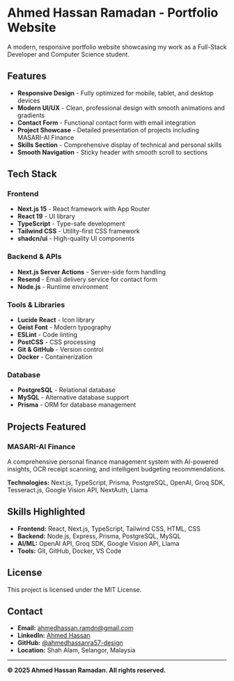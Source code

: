 # Ahmed Hassan Ramadan - Portfolio Website

A modern, responsive portfolio website showcasing my work as a Full-Stack Developer and Computer Science student.

## Features

- **Responsive Design** - Fully optimized for mobile, tablet, and desktop devices
- **Modern UI/UX** - Clean, professional design with smooth animations and gradients
- **Contact Form** - Functional contact form with email integration
- **Project Showcase** - Detailed presentation of projects including MASARI-AI Finance
- **Skills Section** - Comprehensive display of technical and personal skills
- **Smooth Navigation** - Sticky header with smooth scroll to sections

## Tech Stack

### Frontend
- **Next.js 15** - React framework with App Router
- **React 19** - UI library
- **TypeScript** - Type-safe development
- **Tailwind CSS** - Utility-first CSS framework
- **shadcn/ui** - High-quality UI components

### Backend & APIs
- **Next.js Server Actions** - Server-side form handling
- **Resend** - Email delivery service for contact form
- **Node.js** - Runtime environment

### Tools & Libraries
- **Lucide React** - Icon library
- **Geist Font** - Modern typography
- **ESLint** - Code linting
- **PostCSS** - CSS processing
- **Git & GitHub** - Version control
- **Docker** - Containerization

### Database
- **PostgreSQL** - Relational database
- **MySQL** - Alternative database support
- **Prisma** - ORM for database management

## Projects Featured

### MASARI-AI Finance
A comprehensive personal finance management system with AI-powered insights, OCR receipt scanning, and intelligent budgeting recommendations.

**Technologies:** Next.js, TypeScript, Prisma, PostgreSQL, OpenAI, Groq SDK, Tesseract.js, Google Vision API, NextAuth, Llama

## Skills Highlighted

- **Frontend:** React, Next.js, TypeScript, Tailwind CSS, HTML, CSS
- **Backend:** Node.js, Express, Prisma, PostgreSQL, MySQL
- **AI/ML:** OpenAI API, Groq SDK, Google Vision API, Llama
- **Tools:** Git, GitHub, Docker, VS Code

## License

This project is licensed under the MIT License.

## Contact

- **Email:** ahmedhassan.ramdn@gmail.com
- **LinkedIn:** [Ahmed Hassan](https://www.linkedin.com/in/ahmed-hassan-58582a331/)
- **GitHub:** [@ahmedhassanra57-design](https://github.com/ahmedhassanra57-design)
- **Location:** Shah Alam, Selangor, Malaysia

---

**© 2025 Ahmed Hassan Ramadan. All rights reserved.**
